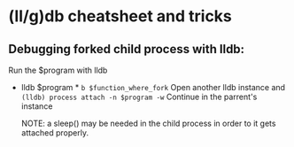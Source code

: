 # (ll/g)db cheatsheet and tricks

## Debugging forked child process with lldb:
   Run the $program with lldb
   * lldb $program *
   ` b $function_where_fork `
   Open another lldb instance and `(lldb) process attach -n $program -w`
   Continue in the parrent's instance
      
      NOTE: a sleep() may be needed in the child process in order to
      it gets attached properly.
